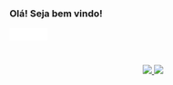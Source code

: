 

### Olá! Seja bem vindo!

<a href="https://jacquesgomes.com.br/dev/" target="_blank"><img align="left" alt="jacques.com" width="22px" src="https://github.com/Aakarsh-B/trying-repos/blob/master/www.svg" /></a>
<a href="https://www.linkedin.com/in/jacques-gomes-627739240/" target="_blank"><img align="left" alt="Jacques Gomes | LinkedIn" width="22px" src="https://github.com/Aakarsh-B/trying-repos/blob/master/linkedin.svg" />
<a href="https://www.instagram.com/jacquesgomesadv/" target="_blank"><img align="left" alt="Jacques Gomes | Instagram" width="22px" src="https://github.com/Aakarsh-B/trying-repos/blob/master/insta.svg" />

  <br>
  <br>
  <br>
  
  
<p align="center">
<a href="https://github.com/JacquesGomes">
  <img width="350px" src="https://github-readme-stats-eight-theta.vercel.app/api?username=JacquesGomes&show_icons=true&theme=algolia&include_all_commits=true&count_private=true"/>
  <img width="300px" src="https://github-readme-stats-eight-theta.vercel.app/api/top-langs/?username=JacquesGomes&layout=compact&langs_count=8&theme=algolia"/>
</a>
</p>


<!--
**JacquesGomes/JacquesGomes** is a ✨ _special_ ✨ repository because its `README.md` (this file) appears on your GitHub profile.

Here are some ideas to get you started:

- 🔭 I’m currently working on ...
- 🌱 I’m currently learning ...
- 👯 I’m looking to collaborate on ...
- 🤔 I’m looking for help with ...
- 💬 Ask me about ...
- 📫 How to reach me: ...
- 😄 Pronouns: ...
- ⚡ Fun fact: ...
-->
